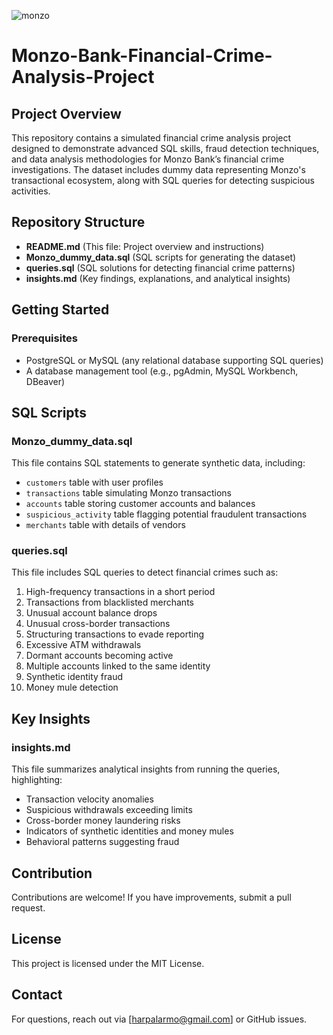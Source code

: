 ![monzo](https://github.com/user-attachments/assets/5945e94c-dc29-45f2-a4fb-2ea56a2a5e87)

# Monzo-Bank-Financial-Crime-Analysis-Project

## Project Overview
This repository contains a simulated financial crime analysis project designed to demonstrate advanced SQL skills, fraud detection techniques, and data analysis methodologies for Monzo Bank’s financial crime investigations. The dataset includes dummy data representing Monzo's transactional ecosystem, along with SQL queries for detecting suspicious activities.

## Repository Structure
- **README.md** (This file: Project overview and instructions)
- **Monzo_dummy_data.sql** (SQL scripts for generating the dataset)
- **queries.sql** (SQL solutions for detecting financial crime patterns)
- **insights.md** (Key findings, explanations, and analytical insights)

## Getting Started
### Prerequisites
- PostgreSQL or MySQL (any relational database supporting SQL queries)
- A database management tool (e.g., pgAdmin, MySQL Workbench, DBeaver)

## SQL Scripts
### **Monzo_dummy_data.sql**
This file contains SQL statements to generate synthetic data, including:
- `customers` table with user profiles
- `transactions` table simulating Monzo transactions
- `accounts` table storing customer accounts and balances
- `suspicious_activity` table flagging potential fraudulent transactions
- `merchants` table with details of vendors

### **queries.sql**
This file includes SQL queries to detect financial crimes such as:
1. High-frequency transactions in a short period
2. Transactions from blacklisted merchants
3. Unusual account balance drops
4. Unusual cross-border transactions
5. Structuring transactions to evade reporting
6. Excessive ATM withdrawals
7. Dormant accounts becoming active
8. Multiple accounts linked to the same identity
9. Synthetic identity fraud
10. Money mule detection

## Key Insights
### **insights.md**
This file summarizes analytical insights from running the queries, highlighting:
- Transaction velocity anomalies
- Suspicious withdrawals exceeding limits
- Cross-border money laundering risks
- Indicators of synthetic identities and money mules
- Behavioral patterns suggesting fraud

## Contribution
Contributions are welcome! If you have improvements, submit a pull request.

## License
This project is licensed under the MIT License.

## Contact
For questions, reach out via [harpalarmo@gmail.com] or GitHub issues.



